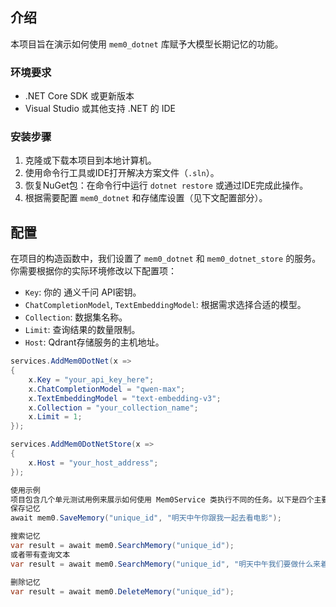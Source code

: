 ## 介绍
本项目旨在演示如何使用 `mem0_dotnet` 库赋予大模型长期记忆的功能。

### 环境要求
- .NET Core SDK 或更新版本
- Visual Studio 或其他支持 .NET 的 IDE

### 安装步骤
1. 克隆或下载本项目到本地计算机。
2. 使用命令行工具或IDE打开解决方案文件（`.sln`）。
3. 恢复NuGet包：在命令行中运行 `dotnet restore` 或通过IDE完成此操作。
4. 根据需要配置 `mem0_dotnet` 和存储库设置（见下文配置部分）。

## 配置
在项目的构造函数中，我们设置了 `mem0_dotnet` 和 `mem0_dotnet_store` 的服务。你需要根据你的实际环境修改以下配置项：
- `Key`: 你的 通义千问 API密钥。
- `ChatCompletionModel`, `TextEmbeddingModel`: 根据需求选择合适的模型。
- `Collection`: 数据集名称。
- `Limit`: 查询结果的数量限制。
- `Host`: Qdrant存储服务的主机地址。

```csharp
services.AddMem0DotNet(x =>
{
    x.Key = "your_api_key_here";
    x.ChatCompletionModel = "qwen-max";
    x.TextEmbeddingModel = "text-embedding-v3";
    x.Collection = "your_collection_name";
    x.Limit = 1;
});

services.AddMem0DotNetStore(x =>
{
    x.Host = "your_host_address";
});

使用示例
项目包含几个单元测试用例来展示如何使用 Mem0Service 类执行不同的任务。以下是四个主要功能的例子：
保存记忆
await mem0.SaveMemory("unique_id", "明天中午你跟我一起去看电影");

搜索记忆
var result = await mem0.SearchMemory("unique_id");
或者带有查询文本
var result = await mem0.SearchMemory("unique_id", "明天中午我们要做什么来着？");

删除记忆
var result = await mem0.DeleteMemory("unique_id");



